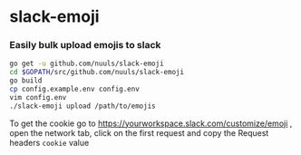 # slack-emoji

### Easily bulk upload emojis to slack

```bash
go get -u github.com/nuuls/slack-emoji
cd $GOPATH/src/github.com/nuuls/slack-emoji
go build
cp config.example.env config.env
vim config.env
./slack-emoji upload /path/to/emojis
```

To get the cookie go to https://yourworkspace.slack.com/customize/emoji , open the network tab, click on the first request and copy the Request headers `cookie` value
